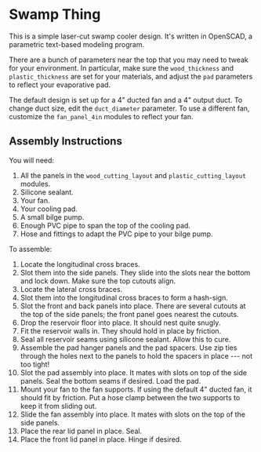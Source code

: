Swamp Thing
===========

This is a simple laser-cut swamp cooler design.  It's written in OpenSCAD, a
parametric text-based modeling program.

There are a bunch of parameters near the top that you may need to tweak for your
environment.  In particular, make sure the `wood_thickness` and 
`plastic_thickness` are set for your materials, and adjust the `pad` parameters
to reflect your evaporative pad.

The default design is set up for a 4" ducted fan and a 4" output duct.
To change duct size, edit the `duct_diameter` parameter.  To use a different
fan, customize the `fan_panel_4in` modules to reflect your fan.


Assembly Instructions
---------------------

You will need:

 1. All the panels in the `wood_cutting_layout` and `plastic_cutting_layout`
    modules.
 2. Silicone sealant.
 3. Your fan.
 4. Your cooling pad.
 5. A small bilge pump.
 6. Enough PVC pipe to span the top of the cooling pad.
 7. Hose and fittings to adapt the PVC pipe to your bilge pump.

To assemble:

 1. Locate the longitudinal cross braces.
 2. Slot them into the side panels.  They slide into the slots near the bottom
    and lock down.  Make sure the top cutouts align.
 3. Locate the lateral cross braces.
 4. Slot them into the longitudinal cross braces to form a hash-sign.
 5. Slot the front and back panels into place.  There are several cutouts at the
    top of the side panels; the front panel goes nearest the cutouts.
 6. Drop the reservoir floor into place.  It should nest quite snugly.
 7. Fit the reservoir walls in.  They should hold in place by friction.
 8. Seal all reservoir seams using silicone sealant.  Allow this to cure.
 9. Assemble the pad hanger panels and the pad spacers.  Use zip ties through
    the holes next to the panels to hold the spacers in place --- not too
    tight!
 10. Slot the pad assembly into place.  It mates with slots on top of the side
     panels.  Seal the bottom seams if desired.  Load the pad.
 11. Mount your fan to the fan supports.  If using the default 4" ducted fan,
     it should fit by friction.  Put a hose clamp between the two supports to
     keep it from sliding out.
 12. Slide the fan assembly into place.  It mates with slots on the top of the
     side panels.
 13. Place the rear lid panel in place.  Seal.
 14. Place the front lid panel in place.  Hinge if desired.
